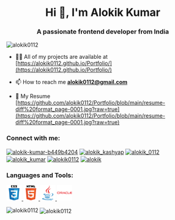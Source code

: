 <h1 align="center">Hi 👋, I'm Alokik Kumar</h1>
<h3 align="center">A passionate frontend developer from India</h3>

<p align="left"> <img src="https://komarev.com/ghpvc/?username=alokik0112&label=Profile%20views&color=0e75b6&style=flat" alt="alokik0112" /> </p>

- 👨‍💻 All of my projects are available at [https://alokik0112.github.io/Portfolio/](https://alokik0112.github.io/Portfolio/)

- 📫 How to reach me **alokik0112@gmail.com**

- 📄 My Resume [https://github.com/alokik0112/Portfolio/blob/main/resume-diff%20format_page-0001.jpg?raw=true](https://github.com/alokik0112/Portfolio/blob/main/resume-diff%20format_page-0001.jpg?raw=true)

<h3 align="left">Connect with me:</h3>
<p align="left">
<a href="https://linkedin.com/in/alokik-kumar-b449b4204" target="blank"><img align="center" src="https://raw.githubusercontent.com/rahuldkjain/github-profile-readme-generator/master/src/images/icons/Social/linked-in-alt.svg" alt="alokik-kumar-b449b4204" height="30" width="40" /></a>
<a href="https://instagram.com/alokik_kashyap" target="blank"><img align="center" src="https://raw.githubusercontent.com/rahuldkjain/github-profile-readme-generator/master/src/images/icons/Social/instagram.svg" alt="alokik_kashyap" height="30" width="40" /></a>
<a href="https://www.codechef.com/users/alokik_0112" target="blank"><img align="center" src="https://cdn.jsdelivr.net/npm/simple-icons@3.1.0/icons/codechef.svg" alt="alokik_0112" height="30" width="40" /></a>
<a href="https://www.hackerrank.com/alokik_kumar" target="blank"><img align="center" src="https://raw.githubusercontent.com/rahuldkjain/github-profile-readme-generator/master/src/images/icons/Social/hackerrank.svg" alt="alokik_kumar" height="30" width="40" /></a>
<a href="https://www.leetcode.com/alokik0112" target="blank"><img align="center" src="https://raw.githubusercontent.com/rahuldkjain/github-profile-readme-generator/master/src/images/icons/Social/leet-code.svg" alt="alokik0112" height="30" width="40" /></a>
<a href="https://auth.geeksforgeeks.org/user/alokik" target="blank"><img align="center" src="https://raw.githubusercontent.com/rahuldkjain/github-profile-readme-generator/master/src/images/icons/Social/geeks-for-geeks.svg" alt="alokik" height="30" width="40" /></a>
</p>

<h3 align="left">Languages and Tools:</h3>
<p align="left"> <a href="https://www.w3schools.com/css/" target="_blank" rel="noreferrer"> <img src="https://raw.githubusercontent.com/devicons/devicon/master/icons/css3/css3-original-wordmark.svg" alt="css3" width="40" height="40"/> </a> <a href="https://www.w3.org/html/" target="_blank" rel="noreferrer"> <img src="https://raw.githubusercontent.com/devicons/devicon/master/icons/html5/html5-original-wordmark.svg" alt="html5" width="40" height="40"/> </a> <a href="https://www.java.com" target="_blank" rel="noreferrer"> <img src="https://raw.githubusercontent.com/devicons/devicon/master/icons/java/java-original.svg" alt="java" width="40" height="40"/> </a> <a href="https://www.oracle.com/" target="_blank" rel="noreferrer"> <img src="https://raw.githubusercontent.com/devicons/devicon/master/icons/oracle/oracle-original.svg" alt="oracle" width="40" height="40"/> </a> </p>

<p><img align="left" src="https://github-readme-stats.vercel.app/api/top-langs?username=alokik0112&show_icons=true&locale=en&layout=compact" alt="alokik0112" /></p>

<p>&nbsp;<img align="center" src="https://github-readme-stats.vercel.app/api?username=alokik0112&show_icons=true&locale=en" alt="alokik0112" /></p>
